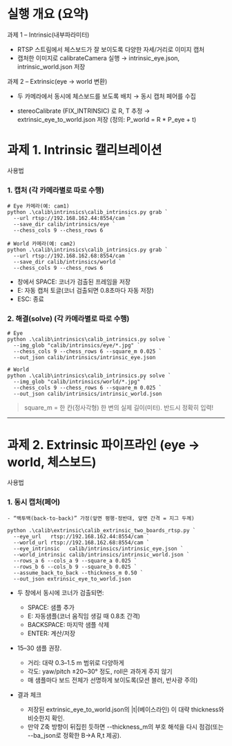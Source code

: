 # **실행 개요 (요약)**

과제 1 – Intrinsic(내부파라미터)

- RTSP 스트림에서 체스보드가 잘 보이도록 다양한 자세/거리로 이미지 캡처
- 캡처한 이미지로 calibrateCamera 실행 → intrinsic_eye.json, intrinsic_world.json 저장

과제 2 – Extrinsic(eye → world 변환)

- 두 카메라에서 동시에 체스보드를 보도록 배치 → 동시 캡처 페어를 수집

- stereoCalibrate (FIX_INTRINSIC) 로 R, T 추정 → extrinsic_eye_to_world.json 저장
  (정의: P_world = R \* P_eye + t)

# **과제 1. Intrinsic 캘리브레이션**

사용법

### 1. 캡처 (각 카메라별로 따로 수행)

```
# Eye 카메라(예: cam1)
python .\calib\intrinsics\calib_intrinsics.py grab `
  --url rtsp://192.168.162.44:8554/cam `
  --save_dir calib/intrinsics/eye `
  --chess_cols 9 --chess_rows 6

# World 카메라(예: cam2)
python .\calib\intrinsics\calib_intrinsics.py grab `
  --url rtsp://192.168.162.68:8554/cam `
  --save_dir calib/intrinsics/world `
  --chess_cols 9 --chess_rows 6

```

- 창에서 SPACE: 코너가 검출된 프레임을 저장
- E: 자동 캡처 토글(코너 검출되면 0.8초마다 자동 저장)
- ESC: 종료

### 2. 해결(solve) (각 카메라별로 따로 수행)

```
# Eye
python .\calib\intrinsics\calib_intrinsics.py solve `
  --img_glob "calib/intrinsics/eye/*.jpg" `
  --chess_cols 9 --chess_rows 6 --square_m 0.025 `
  --out_json calib/intrinsics/intrinsic_eye.json

# World
python .\calib\intrinsics\calib_intrinsics.py solve `
  --img_glob "calib/intrinsics/world/*.jpg" `
  --chess_cols 9 --chess_rows 6 --square_m 0.025 `
  --out_json calib/intrinsics/intrinsic_world.json

```

> square_m = 한 칸(정사각형) 한 변의 실제 길이(미터). 반드시 정확히 입력!

---

# **과제 2. Extrinsic 파이프라인 (eye → world, 체스보드)**

사용법

### 1. 동시 캡처(페어)

    - “백투백(back-to-back)” 가정(앞면 평행·정반대, 앞면 간격 = 지그 두께)

```
python .\calib\extrinsic\calib_extrinsic_two_boards_rtsp.py `
  --eye_url   rtsp://192.168.162.44:8554/cam `
  --world_url rtsp://192.168.162.68:8554/cam `
  --eye_intrinsic   calib/intrinsics/intrinsic_eye.json `
  --world_intrinsic calib/intrinsics/intrinsic_world.json `
  --rows_a 6 --cols_a 9 --square_a 0.025 `
  --rows_b 6 --cols_b 9 --square_b 0.025 `
  --assume_back_to_back --thickness_m 0.50 `
  --out_json extrinsic_eye_to_world.json

```

- 두 창에서 동시에 코너가 검출되면:
  - SPACE: 샘플 추가
  - E: 자동샘플(코너 움직임 생길 때 0.8초 간격)
  - BACKSPACE: 마지막 샘플 삭제
  - ENTER: 계산/저장
- 15–30 샘플 권장.

  - 거리: 대략 0.3–1.5 m 범위로 다양하게
  - 각도: yaw/pitch ±20~30° 정도, roll은 과하게 주지 않기
  - 매 샘플마다 보드 전체가 선명하게 보이도록(모션 블러, 반사광 주의)

- 결과 체크
  - 저장된 extrinsic_eye_to_world.json의 |t|(베이스라인) 이 대략 thickness와 비슷한지 확인.
  - 만약 Z축 방향이 뒤집힌 듯하면 --thickness_m의 부호 해석을 다시 점검(또는 --ba_json로 정확한 B→A R,t 제공).
